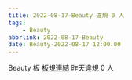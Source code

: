 ```yaml
---
title: 2022-08-17-Beauty 違規 0 人
tags:
    - Beauty
abbrlink: 2022-08-17-Beauty
date: Beauty-2022-08-17 12:00:00
---
```

Beauty 板 [板規連結](https://www.ptt.cc/bbs/Beauty/M.1630069980.A.84B.html)
昨天違規 0 人
